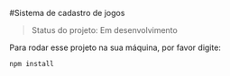 #Sistema de cadastro de jogos

>Status do projeto: Em desenvolvimento

Para rodar esse projeto na sua máquina, por favor digite:

```
npm install
```
